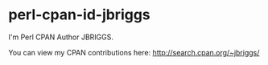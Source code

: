 perl-cpan-id-jbriggs
====================

I'm Perl CPAN Author JBRIGGS.

You can view my CPAN contributions here:
http://search.cpan.org/~jbriggs/

